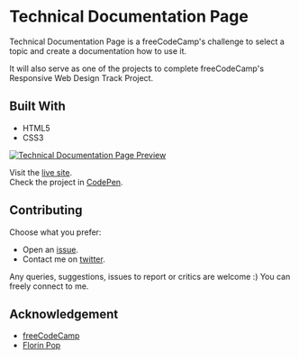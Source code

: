 # Technical Documentation Page

Technical Documentation Page is a freeCodeCamp's challenge to select a topic and create a documentation how to use it.

It will also serve as one of the projects to complete freeCodeCamp's Responsive Web Design Track Project.


## Built With

- HTML5
- CSS3

[![Technical Documentation Page Preview](img/preview.png "Technical Documentation Page Preview")](https://genesisgabiola.github.io/fcc-projects/technical-documentation-page/)

Visit the [live site](https://genesisgabiola.github.io/fcc-projects/technical-documentation-page/).  
Check the project in [CodePen](https://codepen.io/genesisgabiola/full/pQReKm).


## Contributing

Choose what you prefer:

- Open an [issue](https://github.com/genesisgabiola/fcc-projects/issues).
- Contact me on [twitter](http://twitter.com/genesisgabiola).

Any queries, suggestions, issues to report or critics are welcome :) You can freely connect to me.


## Acknowledgement

- [freeCodeCamp](https://www.freecodecamp.org/)
- [Florin Pop](https://www.florin-pop.com/)
